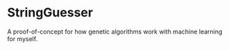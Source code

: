 # StringGuesser

A proof-of-concept for how genetic algorithms work with machine learning for myself.
